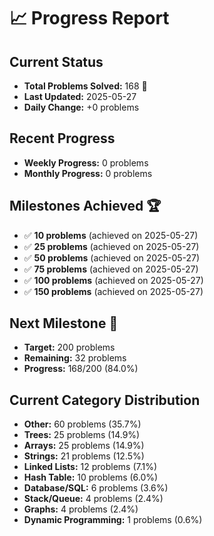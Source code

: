 # 📈 Progress Report

## Current Status
- **Total Problems Solved:** 168 🎯
- **Last Updated:** 2025-05-27
- **Daily Change:** +0 problems

## Recent Progress
- **Weekly Progress:** 0 problems
- **Monthly Progress:** 0 problems

## Milestones Achieved 🏆
- ✅ **10 problems** (achieved on 2025-05-27)
- ✅ **25 problems** (achieved on 2025-05-27)
- ✅ **50 problems** (achieved on 2025-05-27)
- ✅ **75 problems** (achieved on 2025-05-27)
- ✅ **100 problems** (achieved on 2025-05-27)
- ✅ **150 problems** (achieved on 2025-05-27)

## Next Milestone 🎯
- **Target:** 200 problems
- **Remaining:** 32 problems
- **Progress:** 168/200 (84.0%)

## Current Category Distribution

- **Other:** 60 problems (35.7%)
- **Trees:** 25 problems (14.9%)
- **Arrays:** 25 problems (14.9%)
- **Strings:** 21 problems (12.5%)
- **Linked Lists:** 12 problems (7.1%)
- **Hash Table:** 10 problems (6.0%)
- **Database/SQL:** 6 problems (3.6%)
- **Stack/Queue:** 4 problems (2.4%)
- **Graphs:** 4 problems (2.4%)
- **Dynamic Programming:** 1 problems (0.6%)
